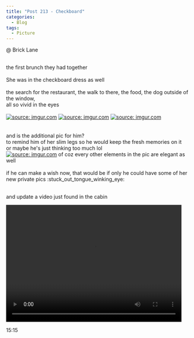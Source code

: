 ```yaml
---
title: "Post 213 - Checkboard"
categories:
  - Blog
tags:
  - Picture
---
```


@ Brick Lane
 
<br/>
the first brunch they had together
<br/>
<br/>
She was in the checkboard dress as well 
<br/>
<br/>
the search for the restaurant, the walk to there, the food, the dog outside of the window,
<br/>
all so vivid in the eyes
<br/>

<br/>
<a href="https://imgur.com/ccBFb69"><img src="https://i.imgur.com/ccBFb69.jpg" title="source: imgur.com" /></a>
<a href="https://imgur.com/cs4Covz"><img src="https://i.imgur.com/cs4Covz.jpg" title="source: imgur.com" /></a>
<a href="https://imgur.com/lfnbAhW"><img src="https://i.imgur.com/lfnbAhW.jpg" title="source: imgur.com" /></a>

<br/>
<br/>
<br/>
and is the additional pic for him?
<br/>
to remind him of her slim legs so he would keep the fresh memories on it
<br/>
or maybe he's just thinking too much lol
<br/>
<a href="https://imgur.com/eZ3JmY5"><img src="https://i.imgur.com/eZ3JmY5.jpg" title="source: imgur.com" /></a>
of coz every other elements in the pic are elegant as well
<br/>
<br/>
if he can make a wish now, that would be if only he could have some of her new private pics :stuck_out_tongue_winking_eye:
<br/>
<br/>

and update a video just found in the cabin

<video width="480" height="320" controls="controls">
  <source src="https://imgur.com/ErYtjxG.mp4" type="video/mp4">
</video>
<br/>

15:15

<br/>
<script src="https://utteranc.es/client.js"
        repo="serendipityinlife/serendipityinlife.github.io"
        issue-term="pathname"
        theme="github-light"
        crossorigin="anonymous"
        async>
</script>
